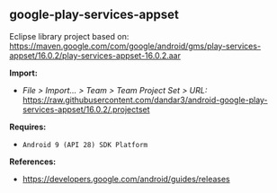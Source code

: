 ## google-play-services-appset

Eclipse library project based on:<br/>
https://maven.google.com/com/google/android/gms/play-services-appset/16.0.2/play-services-appset-16.0.2.aar

**Import:**
- _File > Import... > Team > Team Project Set > URL:_<br/>
  https://raw.githubusercontent.com/dandar3/android-google-play-services-appset/16.0.2/.projectset

**Requires:**
- `Android 9 (API 28) SDK Platform`

**References:**
- https://developers.google.com/android/guides/releases